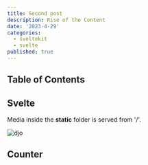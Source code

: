 ```yaml
---
title: Second post
description: Rise of the Content
date: '2023-4-29'
categories:
  - sveltekit
  - svelte
published: true
---
```


<script>
  import Counter from './counter.svelte'
  </script>

## Table of Contents

## Svelte

Media inside the **static** folder is served from '/'.

![djo](favicon.ico)

## Counter

<Counter />
